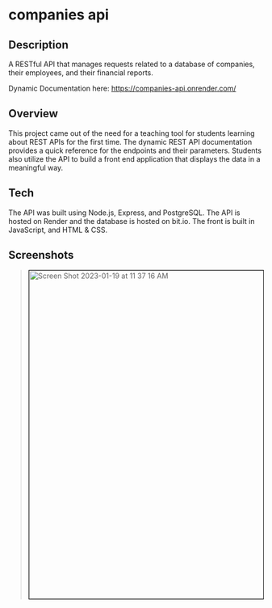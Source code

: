 # companies api

## Description
A RESTful API that manages requests related to a database of companies, their employees, and their financial reports.

Dynamic Documentation here: https://companies-api.onrender.com/

## Overview
This project came out of the need for a teaching tool for students learning about REST APIs for the first time. The dynamic REST API documentation provides a quick reference for the endpoints and their parameters. Students also utilize the API to build a front end application that displays the data in a meaningful way.

## Tech
The API was built using Node.js, Express, and PostgreSQL. The API is hosted on Render and the database is hosted on bit.io. The front is built in JavaScript, and HTML & CSS.

## Screenshots
> <img style="width:650px; border:1px solid black" alt="Screen Shot 2023-01-19 at 11 37 16 AM" src="https://user-images.githubusercontent.com/47865037/213500979-adf3246d-3876-4d5a-bc0d-983797a2ebc5.png">


